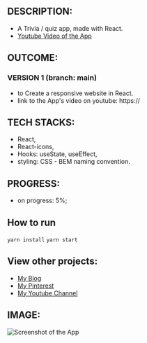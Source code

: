 
## DESCRIPTION:
- A Trivia / quiz app, made with React.
- [Youtube Video of the App](https://)

## OUTCOME:
### VERSION 1 (branch: main)
- to Create a responsive website in React. 
- link to the App's video on youtube: https://


## TECH STACKS:
- React,
- React-icons,
- Hooks: useState, useEffect,
- styling: CSS - BEM naming convention.

## PROGRESS:
- on progress: 5%;

## How to run
`yarn install`
`yarn start`


## View other projects:
- [My Blog](https://hashnode.com/@marizoo)
- [My Pinterest](https://pin.it/16vGwjy)
- [My Youtube Channel](https://www.youtube.com/channel/UCfkbnM9WvHD3mjecBiGHCBQ/playlists)


## IMAGE:
![Screenshot of the App](./screenshots/5000000000000000)